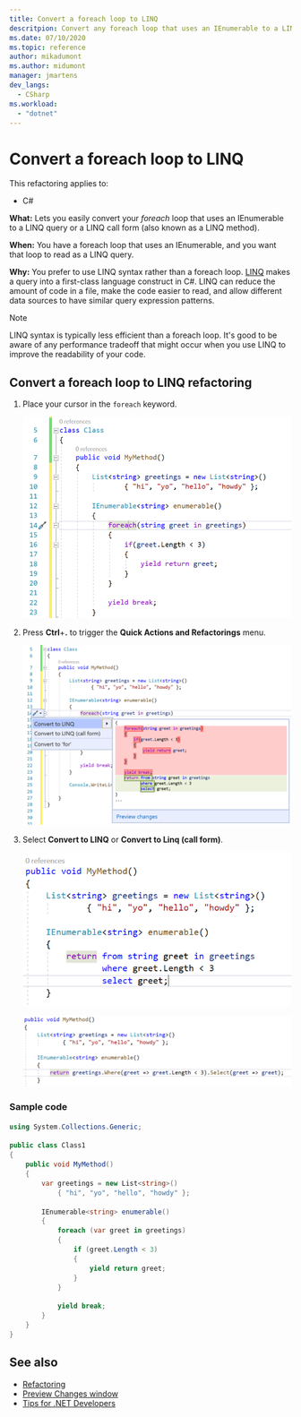 ```yaml
---
title: Convert a foreach loop to LINQ
descritpion: Convert any foreach loop that uses an IEnumerable to a LINQ query or a LINQ call form (also known as a LINQ method).
ms.date: 07/10/2020
ms.topic: reference
author: mikadumont
ms.author: midumont
manager: jmartens
dev_langs:
  - CSharp
ms.workload:
  - "dotnet"
---
```

# Convert a foreach loop to LINQ

This refactoring applies to:

- C#

**What:** Lets you easily convert your *foreach* loop that uses an IEnumerable to a LINQ query or a LINQ call form (also known as a LINQ method).

**When:** You have a foreach loop that uses an IEnumerable, and you want that loop to read as a LINQ query.

**Why:** You prefer to use LINQ syntax rather than a foreach loop. [LINQ](/dotnet/csharp/programming-guide/concepts/linq/introduction-to-linq) makes a query into a first-class language construct in C#. LINQ can reduce the amount of code in a file, make the code easier to read, and allow different data sources to have similar query expression patterns.

> [!NOTE]
> LINQ syntax is typically less efficient than a foreach loop. It's good to be aware of any performance tradeoff that might occur when you use LINQ to improve the readability of your code.

## Convert a foreach loop to LINQ refactoring

1. Place your cursor in the `foreach` keyword.

    ![Foreach using IEnumerable sample](media/convert-foreach-to-LINQ.png)

2. Press **Ctrl**+**.** to trigger the **Quick Actions and Refactorings** menu.

   ![Convert to LINQ menu sample](media/convert-foreach-to-LINQ-codefix.png)

3. Select **Convert to LINQ** or **Convert to Linq (call form)**.

   ![LINQ query result sample](media/convert-foreach-to-LINQ-result.png)

   ![LINQ call form result sample](media/convert-foreach-to-LINQ-callform-result.png)

### Sample code

```csharp
using System.Collections.Generic;

public class Class1
{
    public void MyMethod()
    {
        var greetings = new List<string>()
            { "hi", "yo", "hello", "howdy" };

        IEnumerable<string> enumerable()
        {
            foreach (var greet in greetings)
            {
                if (greet.Length < 3)
                {
                    yield return greet;
                }
            }

            yield break;
        }
    }
}
```

## See also

- [Refactoring](../refactoring-in-visual-studio.md)
- [Preview Changes window](../../ide/preview-changes.md)
- [Tips for .NET Developers](../csharp-developer-productivity.md)
